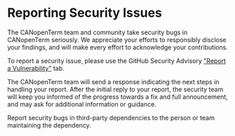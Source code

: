 # Reporting Security Issues

The CANopenTerm team and community take security bugs in CANopenTerm seriously.
We appreciate your efforts to responsibly disclose your findings, and will
make every effort to acknowledge your contributions.

To report a security issue, please use the GitHub Security Advisory
["Report a Vulnerability"](https://github.com/CANopenTerm/CANopenTerm/security/advisories/new)
tab.

The CANopenTerm team will send a response indicating the next steps in handling
your report.  After the initial reply to your report, the security team will keep
you informed of the progress towards a fix and full announcement, and may ask for
additional information or guidance.

Report security bugs in third-party dependencies to the person or team maintaining
the dependency.
